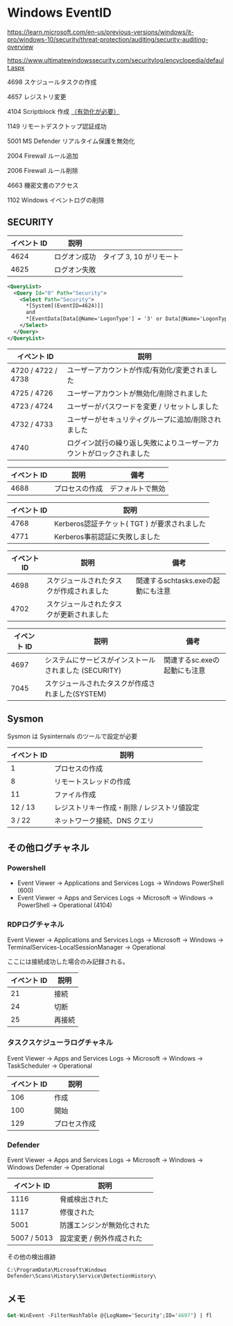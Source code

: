 # Windows EventID

https://learn.microsoft.com/en-us/previous-versions/windows/it-pro/windows-10/security/threat-protection/auditing/security-auditing-overview

https://www.ultimatewindowssecurity.com/securitylog/encyclopedia/default.aspx

4698 スケジュールタスクの作成

4657 レジストリ変更

4104 Scriptblock 作成 [（有効化が必要）](https://learn.microsoft.com/en-us/powershell/module/microsoft.powershell.core/about/about_logging_windows?view=powershell-7.5#enabling-script-block-logging)

1149 リモートデスクトップ認証成功

5001 MS Defender リアルタイム保護を無効化

2004 Firewall ルール追加

2006 Firewall ルール削除

4663 機密文書のアクセス

1102 Windows イベントログの削除

## SECURITY

| イベント ID | 説明         |     |
| ----------- | ------------ | ----- |
| 4624        | ログオン成功 |  タイプ 3, 10 がリモート   |
| 4625        | ログオン失敗 |   |

```xml
<QueryList>
  <Query Id="0" Path="Security">
    <Select Path="Security">
      *[System[(EventID=4624)]]
      and
      *[EventData[Data[@Name='LogonType'] = '3' or Data[@Name='LogonType'] = '10']]
    </Select>
  </Query>
</QueryList>
```

| イベント ID        | 説明                                                |
| ------------------ | --------------------------------------------------- |
| 4720 / 4722 / 4738 | ユーザーアカウントが作成/有効化/変更されました      |
| 4725 / 4726        | ユーザーアカウントが無効化/削除されました           |
| 4723 / 4724        | ユーザーがパスワードを変更 / リセットしました       |
| 4732 / 4733        | ユーザーがセキュリティグループに追加/削除されました |
| 4740        | ログイン試行の繰り返し失敗によりユーザーアカウントがロックされました |

| イベント ID | 説明           | 備考             |
| ----------- | -------------- | ---------------- |
| 4688        | プロセスの作成 | デフォルトで無効 |

| イベント ID        | 説明                                                |
| ------------------ | --------------------------------------------------- |
| 4768 | Kerberos認証チケット( TGT ) が要求されました      |
| 4771       | Kerberos事前認証に失敗しました           |

| イベント ID | 説明         |  備考  |
| ----------- | ------------ |  ------------ |
| 4698        | スケジュールされたタスクが作成されました | 関連するschtasks.exeの起動にも注意  |
| 4702        | スケジュールされたタスクが更新されました |   |

| イベント ID | 説明         |  備考  |
| ----------- | ------------ |  ------------ |
| 4697 | システムにサービスがインストールされました (SECURITY) | 関連するsc.exeの起動にも注意  |
| 7045 | スケジュールされたタスクが作成されました(SYSTEM) |  |

## Sysmon

Sysmon は Sysinternals のツールで設定が必要

| イベント ID | 説明                                        |
| ----------- | ------------------------------------------- |
| 1           | プロセスの作成                              |
| 8           | リモートスレッドの作成                       |
| 11          | ファイル作成                                |
| 12 / 13     | レジストリキー作成・削除 / レジストリ値設定 |
| 3 / 22      | ネットワーク接続、DNS クエリ                |

## その他ログチャネル

### Powershell

- Event Viewer -> Applications and Services Logs -> Windows PowerShell (600)
- Event Viewer -> Apps and Services Logs -> Microsoft -> Windows -> PowerShell -> Operational (4104)


### RDPログチャネル

Event Viewer -> Applications and Services Logs -> Microsoft -> Windows -> TerminalServices-LocalSessionManager -> Operational

ここには接続成功した場合のみ記録される。

| イベント ID | 説明                                        |
| ----------- | ------------------------------------------- |
| 21           | 接続                              |
| 24          | 切断                                |
| 25     | 再接続 |

### タスクスケジューラログチャネル

Event Viewer -> Apps and Services Logs -> Microsoft -> Windows -> TaskScheduler -> Operational

| イベント ID | 説明                                        |
| ----------- | ------------------------------------------- |
| 106           | 作成                              |
| 100          | 開始                                |
| 129     | プロセス作成 |

### Defender

Event Viewer -> Apps and Services Logs -> Microsoft -> Windows -> Windows Defender -> Operational

| イベント ID | 説明                                        |
| ----------- | ------------------------------------------- |
| 1116           | 脅威検出された                              |
| 1117          | 修復された                                |
| 5001     | 防護エンジンが無効化された |
| 5007 / 5013     | 設定変更 / 例外作成された |

その他の検出痕跡
```
C:\ProgramData\Microsoft\Windows Defender\Scans\History\Service\DetectionHistory\
```

## メモ

```ps
Get-WinEvent -FilterHashTable @{LogName='Security';ID='4697'} | fl
```

